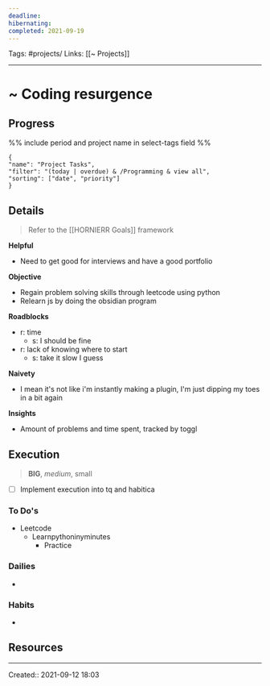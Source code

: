 ```yaml
---
deadline:
hibernating:
completed: 2021-09-19 
---
```

Tags: #projects/
Links: [[~ Projects]]
___
# ~ Coding resurgence
## Progress
%% include period and project name in select-tags field %%
```todoist
{
"name": "Project Tasks",
"filter": "(today | overdue) & /Programming & view all",
"sorting": ["date", "priority"]
}
```
## Details
> Refer to the [[HORNIERR Goals]] framework

**Helpful**
- Need to get good for interviews and have a good portfolio

**Objective**
- Regain problem solving skills through leetcode using python
- Relearn js by doing the obsidian program

**Roadblocks**
- r: time
	- s: I should be fine
- r: lack of knowing where to start
	- s: take it slow I guess

**Naivety**
- I mean it's not like i'm instantly making a plugin, I'm just dipping my toes in a bit again

**Insights**
- Amount of problems and time spent, tracked by toggl
## Execution
> **BIG**, *medium*, small
- [ ] Implement execution into tq and habitica
### To Do's
- Leetcode
	- Learnpythoninyminutes
		- Practice
### Dailies
- 
### Habits
- 
## Resources

___
Created:: 2021-09-12 18:03
